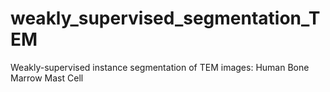 # weakly_supervised_segmentation_TEM
Weakly-supervised instance segmentation of TEM images: Human Bone Marrow Mast Cell
